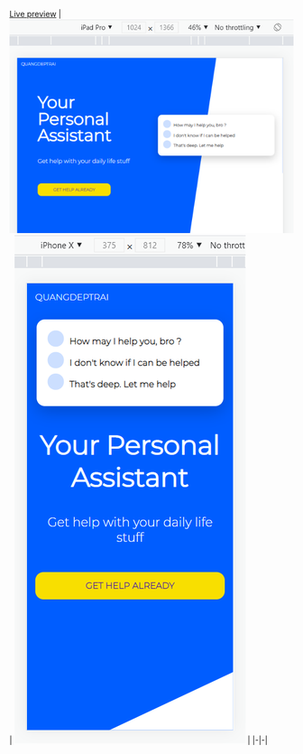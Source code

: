 [Live preview](https://duongquang18it3.github.io/100-day-journey-to-learn-basic-Web/SASS/Sass_and_responsive/)
| ![](./desktop.png) | ![](./mobie.png) |
|-|-|